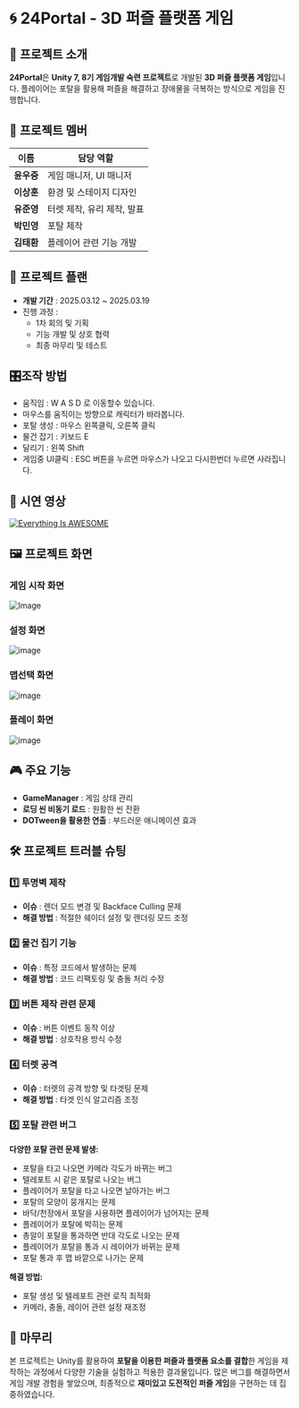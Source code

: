 # 🌀 24Portal - 3D 퍼즐 플랫폼 게임

## 📌 프로젝트 소개

**24Portal**은 **Unity 7, 8기 게임개발 숙련 프로젝트**로 개발된 **3D 퍼즐 플랫폼 게임**입니다.
 플레이어는 포탈을 활용해 퍼즐을 해결하고 장애물을 극복하는 방식으로 게임을 진행합니다.

## 👥 프로젝트 멤버

| 이름       | 담당 역할                  |
| ---------- | -------------------------- |
| **윤우중** | 게임 매니저, UI 매니저     |
| **이상훈** | 환경 및 스테이지 디자인    |
| **유준영** | 터렛 제작, 유리 제작, 발표 |
| **박민영** | 포탈 제작                  |
| **김태환** | 플레이어 관련 기능 개발    |

## 📅 프로젝트 플랜

- **개발 기간** : 2025.03.12 ~ 2025.03.19
- 진행 과정 :
  - 1차 회의 및 기획
  - 기능 개발 및 상호 협력
  - 최종 마무리 및 테스트

## 🎛️조작 방법
- 움직임 : W A S D 로 이동할수 있습니다.
- 마우스를 움직이는 방향으로 캐릭터가 바라봅니다.
- 포탈 생성 : 마우스 왼쪽클릭, 오른쪽 클릭
- 물건 잡기 : 키보드 E
- 달리기 : 왼쪽 Shift
- 게임중 UI클릭 : ESC 버튼을 누르면 마우스가 나오고 다시한번더 누르면 사라집니다.

## 🎥 시연 영상

[![Everything Is AWESOME](https://img.youtube.com/vi/Y6DjyHaEpKI/0.jpg)](https://www.youtube.com/watch?v=Y6DjyHaEpKI "24Portal")

## 🖼️ 프로젝트 화면
### 게임 시작 화면
![Image](https://github.com/user-attachments/assets/a205ecd0-140e-4036-8099-0fe3c37dd84d)

### 설정 화면
![image](https://github.com/user-attachments/assets/1365c77a-f757-4b88-9e4e-c64a1d1531ce)

### 맵선택 화면
![image](https://github.com/user-attachments/assets/b2076934-2d55-48f9-a19b-6170bdba82ce)

### 플레이 화면
![image](https://github.com/user-attachments/assets/eb9ab0b5-9e11-4b63-8a3c-5d483a010f1c)


## 🎮 주요 기능

- **GameManager** : 게임 상태 관리
- **로딩 씬 비동기 로드** : 원활한 씬 전환
- **DOTween을 활용한 연출** : 부드러운 애니메이션 효과

## 🛠 프로젝트 트러블 슈팅

### 1️⃣ 투명벽 제작

- **이슈** : 렌더 모드 변경 및 Backface Culling 문제
- **해결 방법** : 적절한 쉐이더 설정 및 렌더링 모드 조정

### 2️⃣ 물건 집기 기능

- **이슈** : 특정 코드에서 발생하는 문제
- **해결 방법** : 코드 리팩토링 및 충돌 처리 수정

### 3️⃣ 버튼 제작 관련 문제

- **이슈** : 버튼 이벤트 동작 이상
- **해결 방법** : 상호작용 방식 수정

### 4️⃣ 터렛 공격

- **이슈** : 터렛의 공격 방향 및 타겟팅 문제
- **해결 방법** : 타겟 인식 알고리즘 조정

### 5️⃣ 포탈 관련 버그

**다양한 포탈 관련 문제 발생:**

- 포탈을 타고 나오면 카메라 각도가 바뀌는 버그
- 텔레포트 시 같은 포탈로 나오는 버그
- 플레이어가 포탈을 타고 나오면 날아가는 버그
- 포탈의 모양이 뭉개지는 문제
- 바닥/천장에서 포탈을 사용하면 플레이어가 넘어지는 문제
- 플레이어가 포탈에 박히는 문제
- 총알이 포탈을 통과하면 반대 각도로 나오는 문제
- 플레이어가 포탈을 통과 시 레이어가 바뀌는 문제
- 포탈 통과 후 맵 바깥으로 나가는 문제

**해결 방법:**

- 포탈 생성 및 텔레포트 관련 로직 최적화
- 카메라, 충돌, 레이어 관련 설정 재조정

## 🏁 마무리

본 프로젝트는 Unity를 활용하여 **포탈을 이용한 퍼즐과 플랫폼 요소를 결합**한 게임을 제작하는 과정에서 다양한 기술을 실험하고 적용한 결과물입니다.
 많은 버그를 해결하면서 게임 개발 경험을 쌓았으며, 최종적으로 **재미있고 도전적인 퍼즐 게임**을 구현하는 데 집중하였습니다.
